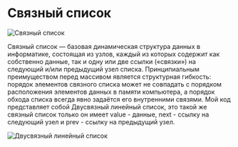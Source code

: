 # Связный список

![Связный список](https://user-images.githubusercontent.com/64311703/83180039-5c67a100-a112-11ea-9cad-a03e044ef835.png)

Связный список — базовая динамическая структура данных в информатике, состоящая из узлов, каждый из которых содержит как собственно данные, так и одну или две ссылки («связки») на следующий и/или предыдущий узел списка. Принципиальным преимуществом перед массивом является структурная гибкость: порядок элементов связного списка может не совпадать с порядком расположения элементов данных в памяти компьютера, а порядок обхода списка всегда явно задаётся его внутренними связями. 
Мой код представляет собой Двусвязный линейный список, это такой же связный список только он имеет value - данные, 
next - ссылку на следующий узел и prev - ссылку на предыдущий узел. 

![Двусвязный линейный список](https://user-images.githubusercontent.com/64311703/83180772-72c22c80-a113-11ea-8c63-c7d8c3f74e78.png)
